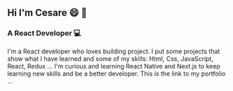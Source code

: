 ## Hi I'm Cesare 😄 👋
### A React Developer 💻

I'm a React developer who loves building project. I put some projects that show what I have learned and some of my skills: Html, Css, JavaScript, React, Redux ...
I'm curious and learning React Native and Next.js to keep learning new skills and be a better developer. This is the link to my portfolio ...

<!--
**Cesare10-dev/Cesare10-dev** is a ✨ _special_ ✨ repository because its `README.md` (this file) appears on your GitHub profile.

Here are some ideas to get you started:

- 🔭 I’m currently working on ...
- 🌱 I’m currently learning ...
- 👯 I’m looking to collaborate on ...
- 🤔 I’m looking for help with ...
- 💬 Ask me about ...
- 📫 How to reach me: ...
- 😄 Pronouns: ...
- ⚡ Fun fact: ...
-->

